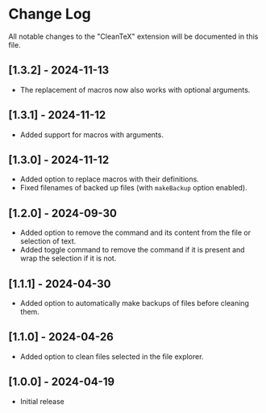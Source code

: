 # Change Log

All notable changes to the "CleanTeX" extension will be documented in this file.

## [1.3.2] - 2024-11-13

- The replacement of macros now also works with optional arguments.

## [1.3.1] - 2024-11-12

- Added support for macros with arguments.

## [1.3.0] - 2024-11-12

- Added option to replace macros with their definitions.
- Fixed filenames of backed up files (with `makeBackup` option enabled).

## [1.2.0] - 2024-09-30

- Added option to remove the command and its content from the file or selection of text.
- Added toggle command to remove the command if it is present and wrap the selection if it is not.

## [1.1.1] - 2024-04-30

- Added option to automatically make backups of files before cleaning them.

## [1.1.0] - 2024-04-26

- Added option to clean files selected in the file explorer.

## [1.0.0] - 2024-04-19

- Initial release
